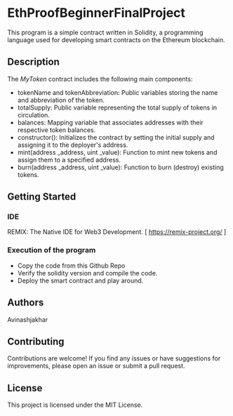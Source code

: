 # EthProofBeginnerFinalProject
This program is a simple contract written in Solidity, a programming language used for developing smart contracts on the Ethereum blockchain.

## Description

The _MyToken_ contract includes the following main components:
* tokenName and tokenAbbreviation: Public variables storing the name and abbreviation of the token.
* totalSupply: Public variable representing the total supply of tokens in circulation.
* balances: Mapping variable that associates addresses with their respective token balances.
* constructor(): Initializes the contract by setting the initial supply and assigning it to the deployer's address.
* mint(address _address, uint _value): Function to mint new tokens and assign them to a specified address.
* burn(address _address, uint _value): Function to burn (destroy) existing tokens.

## Getting Started
### IDE
REMIX: The Native IDE for Web3 Development.
[ https://remix-project.org/ ]
### Execution of the program
* Copy the code from this Github Repo
* Verify the solidity version and compile the code.
* Deploy the smart contract and play around.

## Authors
Avinashjakhar

## Contributing
Contributions are welcome! If you find any issues or have suggestions for improvements, please open an issue or submit a pull request.

## License
This project is licensed under the MIT License.
